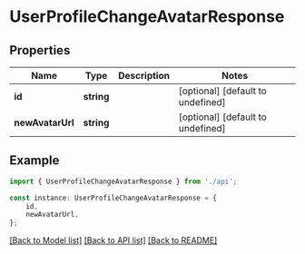 # UserProfileChangeAvatarResponse


## Properties

Name | Type | Description | Notes
------------ | ------------- | ------------- | -------------
**id** | **string** |  | [optional] [default to undefined]
**newAvatarUrl** | **string** |  | [optional] [default to undefined]

## Example

```typescript
import { UserProfileChangeAvatarResponse } from './api';

const instance: UserProfileChangeAvatarResponse = {
    id,
    newAvatarUrl,
};
```

[[Back to Model list]](../README.md#documentation-for-models) [[Back to API list]](../README.md#documentation-for-api-endpoints) [[Back to README]](../README.md)
